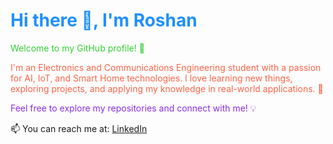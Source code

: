 <h1 style="color:#1E90FF;">Hi there 👋, I'm Roshan</h1>

<p style="color:#32CD32;">Welcome to my GitHub profile! 🌟</p>

<p style="color:#FF6347;">
I'm an Electronics and Communications Engineering student with a passion for AI, IoT, and Smart Home technologies. 
I love learning new things, exploring projects, and applying my knowledge in real-world applications. 🚀
</p>

<p style="color:#8A2BE2;">
Feel free to explore my repositories and connect with me! 💡
</p>

📫 You can reach me at: <a href="https://www.linkedin.com/in/roshan/">LinkedIn</a>
